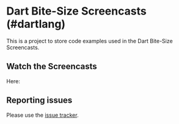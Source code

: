 # Dart Bite-Size Screencasts (#dartlang)

This is a project to store code examples used in the Dart Bite-Size Screencasts.


## Watch the Screencasts

Here: 


## Reporting issues

Please use the [issue tracker][issues].

[issues]: https://github.com/nicholastuck/dart_bitesize_screencasts/issues
